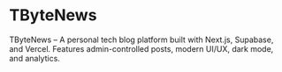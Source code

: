 # TByteNews
TByteNews – A personal tech blog platform built with Next.js, Supabase, and Vercel. Features admin-controlled posts, modern UI/UX, dark mode, and analytics.
